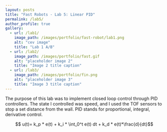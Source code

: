 ```yaml
---
layout: posts
title: "Fast Robots - Lab 5: Linear PID"
permalink: /lab5/
author_profile: true
gallery:
  - url: /lab1/
    image_path: /images/portfolio/fast-robot/lab1.png
    alt: "cev image"
    title: "Lab 1 A/B"
  - url: /lab2/
    image_path: /images/portfolio/fast.gif
    alt: "placeholder image 2"
    title: "Image 2 title caption"
  - url: /lab3/
    image_path: /images/portfolio/fin.png
    alt: "placeholder image 3"
    title: "Image 3 title caption"
---
```


The purpose of this lab was to implement closed loop control through PID controllers. The state I controlled was speed, and I used the TOF sensors to stop a set distance from the wall. PID stands for proportional, integral, derivative control. 

$$ u(t)= k_p * e(t) + k_i * \int_0^t e(t) dt + k_d * e(t)*\frac{d}{dt}$$